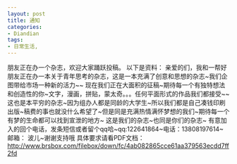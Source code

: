 ```yaml
---
layout: post
title: 通知
categories:
- Diandian
tags:
- 日常生活, 
---
```

朋友正在办一个杂志，欢迎大家踊跃投稿。 以下是资料： 亲爱的们，我和一帮好朋友正在办一本关于青年思考的杂志，这是一本充满了创意和思想的杂志~我们企图带给市场一种新的活力~~ 现在我们正在大面积的征稿~期待每一个有独特想法和创造性的你~文字，漫画，拼贴，蒙太奇。。。任何平面形式的作品我们都接受~~ 这也是本平穷的杂志~因为组办人都是同龄的大学生~所以我们都是自己凑钱印刷出版~稿费的事也就没什么希望了~但是同是充满热情满怀梦想的我们~期待每一个有梦的生命都可以找到宣泄的地方~ 这是我们的杂志~也同是你们的杂志~ 有意加入的回个电话，发条短信或者留个qq哈~qq:122641864~电话：13808197614~邮箱： 波儿~谢谢支持哦 具体要求请看PDF文档：http://www.brsbox.com/filebox/down/fc/4ab082865cce61aa379563ecdd7ff2fd